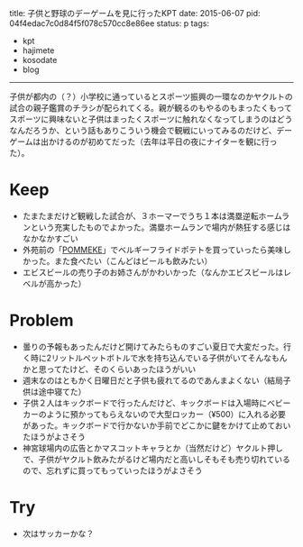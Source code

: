 title: 子供と野球のデーゲームを見に行ったKPT
date: 2015-06-07
pid: 04f4edac7c0d84f5f078c570cc8e86ee
status: p
tags:
- kpt
- hajimete
- kosodate
- blog
---

子供が都内の（？）小学校に通っているとスポーツ振興の一環なのかヤクルトの試合の親子鑑賞のチラシが配られてくる。親が観るのもやるのもまったくもってスポーツに興味ないと子供はまったくスポーツに触れなくなってしまうのはどうなんだろうか、という話もありこういう機会で観戦にいってみるのだけど、デーゲームは出かけるのが初めてだった（去年は平日の夜にナイターを観に行った）。

# Keep
- たまたまだけど観戦した試合が、３ホーマーでうち１本は満塁逆転ホームランという充実したものでよかった。満塁ホームランで場内が熱狂する感じはなかなかすごい
- 外苑前の「[POMMEKE][1]」でベルギーフライドポテトを買っていったら美味しかった。また食べたい（こんどはビールも飲みたい）
- エビスビールの売り子のお姉さんがかわいかった（なんかエビスビールはレベルが高かった）
# Problem
- 曇りの予報もあったんだけど開けてみたらものすごい夏日で大変だった。行く時に2リットルペットボトルで水を持ち込んでいる子供がいてそんなもんかと思ってたけど、そのくらいあったほうがいい
- 週末なのはともかく日曜日だと子供も疲れてるのであんまよくない（結局子供は途中寝てた）
- 子供２人はキックボードで行ったんだけど、キックボードは入場時にベビーカーのように預かってもらえないので大型ロッカー（¥500）に入れる必要があった。キックボードで行かないか手前でどこかに鍵をかけて止めておいたほうがよさそう
- 神宮球場内の広告とかマスコットキャラとか（当然だけど）ヤクルト押しで、子供がヤクルト飲みたがるけど場内だと高いしそもそも売り切れているので、忘れずに買ってもっていったほうがよさそう
# Try
- 次はサッカーかな？

[1]:	http://www.pommeke.jp/?lang=ja
